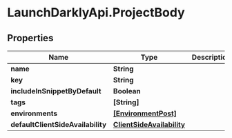 # LaunchDarklyApi.ProjectBody

## Properties
Name | Type | Description | Notes
------------ | ------------- | ------------- | -------------
**name** | **String** |  | 
**key** | **String** |  | 
**includeInSnippetByDefault** | **Boolean** |  | [optional] 
**tags** | **[String]** |  | [optional] 
**environments** | [**[EnvironmentPost]**](EnvironmentPost.md) |  | [optional] 
**defaultClientSideAvailability** | [**ClientSideAvailability**](ClientSideAvailability.md) |  | [optional] 


